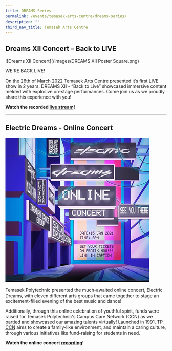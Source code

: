 ```yaml
---
title: DREAMS Series
permalink: /events/temasek-arts-centre/dreams-series/
description: ""
third_nav_title: Temasek Arts Centre
---
```

## Dreams XII Concert – Back to LIVE
![Dreams XII Concert](/images/DREAMS XII Poster Square.png)

WE'RE BACK LIVE! 

On the 26th of March 2022 Temasek Arts Centre presented it’s first LIVE show in 2 years. DREAMS XII - “Back to Live” showcased immersive content melded with explosive on-stage performances. Come join us as we proudly share this experience with you!

**Watch the recorded [live stream](https://youtu.be/wvFZFKfBUUE)!**

---
## Electric Dreams - Online Concert
![ElectricDreams](/images/BeEntertained-ElectricDreams1.jpg)

Temasek Polytechnic presented the much-awaited online concert, Electric Dreams, with eleven different arts groups that came together to stage an excitement-filled evening of the best music and dance!

Additionally, through this online celebration of youthful spirit, funds were raised for Temasek Polytechnic's Campus Care Network (CCN) as we partied and showcased our amazing talents virtually! Launched in 1991, TP [CCN](/be-caring/campus-care-network/) aims to create a family-like environment, and maintain a caring culture, through various initiatives like fund-raising for students in need.

**Watch the online concert [recording](https://www.youtube.com/watch?v=afTmefWjtiY&feature=youtu.be)!**